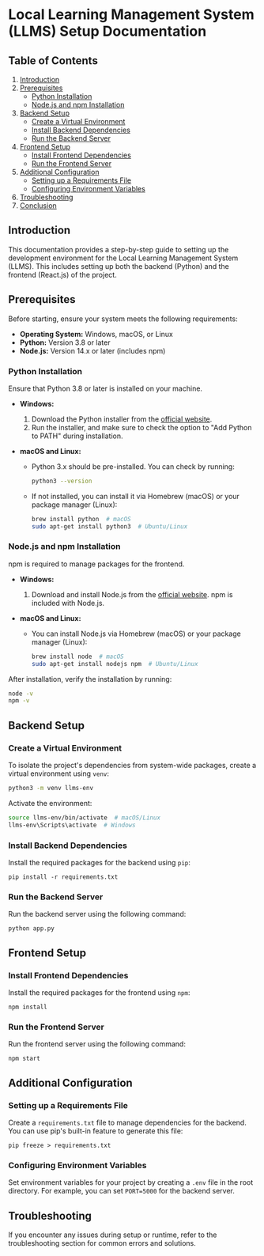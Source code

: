 # Local Learning Management System (LLMS) Setup Documentation

## Table of Contents
1. [Introduction](#introduction)
2. [Prerequisites](#prerequisites)
   - [Python Installation](#python-installation)
   - [Node.js and npm Installation](#nodejs-and-npm-installation)
3. [Backend Setup](#backend-setup)
   - [Create a Virtual Environment](#create-a-virtual-environment)
   - [Install Backend Dependencies](#install-backend-dependencies)
   - [Run the Backend Server](#run-the-backend-server)
4. [Frontend Setup](#frontend-setup)
   - [Install Frontend Dependencies](#install-frontend-dependencies)
   - [Run the Frontend Server](#run-the-frontend-server)
5. [Additional Configuration](#additional-configuration)
   - [Setting up a Requirements File](#setting-up-a-requirements-file)
   - [Configuring Environment Variables](#configuring-environment-variables)
6. [Troubleshooting](#troubleshooting)
7. [Conclusion](#conclusion)

## Introduction

This documentation provides a step-by-step guide to setting up the development environment for the Local Learning Management System (LLMS). This includes 
setting up both the backend (Python) and the frontend (React.js) of the project.

## Prerequisites

Before starting, ensure your system meets the following requirements:

- **Operating System:** Windows, macOS, or Linux
- **Python:** Version 3.8 or later
- **Node.js:** Version 14.x or later (includes npm)

### Python Installation

Ensure that Python 3.8 or later is installed on your machine.

- **Windows:**
  1. Download the Python installer from the [official website](https://www.python.org/downloads/).
  2. Run the installer, and make sure to check the option to "Add Python to PATH" during installation.

- **macOS and Linux:**
  - Python 3.x should be pre-installed. You can check by running:
    ```bash
    python3 --version
    ```
  - If not installed, you can install it via Homebrew (macOS) or your package manager (Linux):
    ```bash
    brew install python  # macOS
    sudo apt-get install python3  # Ubuntu/Linux
    ```

### Node.js and npm Installation

npm is required to manage packages for the frontend.

- **Windows:**
  1. Download and install Node.js from the [official website](https://nodejs.org/). npm is included with Node.js.

- **macOS and Linux:**
  - You can install Node.js via Homebrew (macOS) or your package manager (Linux):
    ```bash
    brew install node  # macOS
    sudo apt-get install nodejs npm  # Ubuntu/Linux
    ```

After installation, verify the installation by running:
```bash
node -v
npm -v
```
## Backend Setup

### Create a Virtual Environment

To isolate the project's dependencies from system-wide packages, create a virtual environment using `venv`:
```bash
python3 -m venv llms-env
```
Activate the environment:
```bash
source llms-env/bin/activate  # macOS/Linux
llms-env\Scripts\activate  # Windows
```
### Install Backend Dependencies

Install the required packages for the backend using `pip`:
```
pip install -r requirements.txt
```
### Run the Backend Server

Run the backend server using the following command:
```
python app.py
```

## Frontend Setup

### Install Frontend Dependencies

Install the required packages for the frontend using `npm`:
```
npm install
```
### Run the Frontend Server

Run the frontend server using the following command:
```
npm start
```

## Additional Configuration

### Setting up a Requirements File

Create a `requirements.txt` file to manage dependencies for the backend. You can use pip's built-in feature to generate this file:
```
pip freeze > requirements.txt
```
### Configuring Environment Variables

Set environment variables for your project by creating a `.env` file in the root directory. For example, you can set `PORT=5000` for the backend server.

## Troubleshooting

If you encounter any issues during setup or runtime, refer to the troubleshooting section for common errors and solutions.
